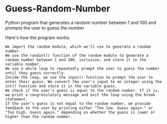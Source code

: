 # Guess-Random-Number

Python program that generates a random number between 1 and 100 and prompts the user to guess the number

Here's how the program works:

    We import the random module, which we'll use to generate a random number.
    We use the randint() function of the random module to generate a random number between 1 and 100, inclusive, and store it in the variable number.
    We use a while loop to repeatedly prompt the user to guess the number until they guess correctly.
    Inside the loop, we use the input() function to prompt the user to enter their guess. We convert the user's input to an integer using the int() function and store it in the variable guess.
    We check if the user's guess is equal to the random number. If it is, we print a congratulatory message and exit the loop using the break statement.
    If the user's guess is not equal to the random number, we provide feedback to the user by printing either "Too low. Guess again." or "Too high. Guess again." depending on whether the guess is lower or higher than the random number.
